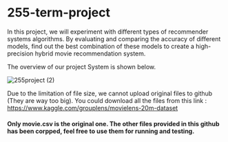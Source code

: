 # 255-term-project

In this project, we will experiment with different types of recommender systems algorithms. By evaluating and comparing the accuracy of different models, find out the best combination of these models to create a high-precision hybrid movie recommendation system. 

The overview of our project System is shown below.

![255project (2)](https://user-images.githubusercontent.com/42012316/99862686-880e9580-2b4f-11eb-8e74-fb33e70e87c0.jpeg)


Due to the limitation of file size, we cannot upload original files to github (They are way too big). You could download all the files from this link : 
https://www.kaggle.com/grouplens/movielens-20m-dataset

#### Only movie.csv is the original one. The other files provided in this github has been corpped, feel free to use them for running and testing.
